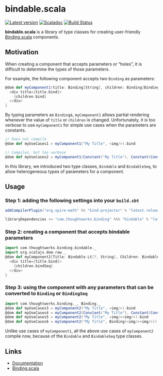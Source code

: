 # bindable.scala
[![Latest version](https://index.scala-lang.org/thoughtworksinc/bindable.scala/bindable/latest.svg)](https://index.scala-lang.org/thoughtworksinc/bindable.scala/bindable)
[![Scaladoc](https://javadoc.io/badge/com.thoughtworks.binding/bindable_sjs0.6_2.12.svg?label=scaladoc)](https://javadoc.io/page/com.thoughtworks.binding/bindable_sjs0.6_2.12/latest/com/thoughtworks/binding/bindable/index.html)
[![Build Status](https://travis-ci.org/ThoughtWorksInc/bindable.scala.svg)](https://travis-ci.org/ThoughtWorksInc/bindable.scala)

**bindable.scala** is a library of type classes for creating user-friendly [Binding.scala](https://github.com/ThoughtWorksInc/Binding.scala) components.

## Motivation

When creating a component that accepts parameters or “holes”, it is difficult to determine the types of those parameters.
 
For example, the following component accepts two `Binding` as parameters:

```scala
@dom def myComponent1(title: Binding[String], children: Binding[BindingSeq[Node]]) = {
  <div title={title.bind}>
    {children.bind}
  </div>
}
```

By typing parameters as `Binding`s, `myComponent1` allows partial rendering whenever the value of `title` or `children` is changed. Unfortunately, it is too verbose to use `myComponent1` for simple use cases when the parameters are constants.

```scala
// Does not compile
@dom def myUseCases1 = myComponent1("My Title", <img/>).bind

// Compiles, but too verbose
@dom def myUseCases2 = myComponent1(Constant("My Title"), Constant(Constants(<img/>))).bind
``` 

In this library, we introduced two type classes, `Bindable` and `BindableSeq`, to allow heterogeneous types of parameters for a component.

## Usage

### Step 1: adding the following settings into your `build.sbt`

```sbt
addCompilerPlugin("org.spire-math" %% "kind-projector" % "latest.release")

libraryDependencies += "com.thoughtworks.binding" %%% "bindable" % "latest.release"
```

### Step 2: creating a component that accepts bindable parameters

```scala
import com.thoughtworks.binding.bindable._
import org.scalajs.dom.raw._
@dom def myComponent2[Title: Bindable.Lt[?, String], Children: BindableSeq.Lt[?, Node]](title: Title, children: Children) = {
  <div title={title.bind}>
    {children.bindSeq}
  </div>
}
```

### Step 3: using the component with any parameters that can be converted to `Binding` or `BindingSeq`


```scala
import com.thoughtworks.binding._, Binding._
@dom def myUseCases3 = myComponent2("My Title", <img/>).bind
@dom def myUseCases4 = myComponent2(Constant("My Title"), Constant(Constants(<img/>))).bind
@dom def myUseCases5 = myComponent2("My Title", <img/><img/>).bind
@dom def myUseCases6 = myComponent2("My Title", Binding(<img/><img/>)).bind
```

Unlike use cases of `myComponent1`, all the above use cases of `myComponent2` compile now, because of the `Bindable` and `BindableSeq` type classes.

## Links

* [Documentation](https://javadoc.io/page/com.thoughtworks.binding/bindable_sjs0.6_2.12/latest/com/thoughtworks/binding/bindable/index.html)
* [Binding.scala](https://github.com/ThoughtWorksInc/Binding.scala)
